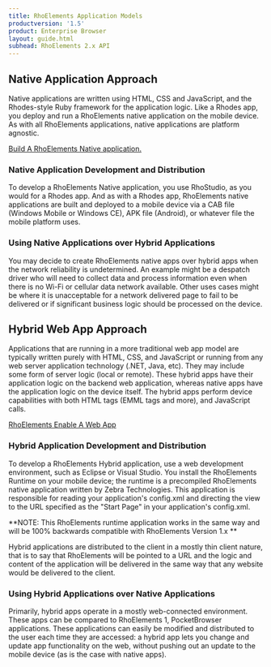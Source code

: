 ```yaml
---
title: RhoElements Application Models
productversion: '1.5'
product: Enterprise Browser
layout: guide.html
subhead: RhoElements 2.x API
---
```


<!-- PLACEHOLDER - Blurb and diagram explaining choices have for native and hybrid approached] -->

## Native Application Approach

Native applications are written using HTML, CSS and JavaScript, and the Rhodes-style Ruby framework for the application logic. Like a Rhodes app, you deploy and run a RhoElements native application on the mobile device. As with all RhoElements applications, native applications are platform agnostic.

[Build A RhoElements Native application.](rhoelements2-native)

### Native Application Development and Distribution

To develop a RhoElements Native application, you use RhoStudio, as you would for a Rhodes app. And as with a Rhodes app, RhoElements native applications are built and deployed to a mobile device via a CAB file (Windows Mobile or Windows CE), APK file (Android), or whatever file the mobile platform uses.

### Using Native Applications over Hybrid Applications

You may decide to create RhoElements native apps over hybrid apps when the network reliability is undetermined. An example might be a despatch driver who will need to collect data and process information even when there is no Wi-Fi or cellular data network available. Other uses cases might be where it is unacceptable for a network delivered page to fail to be delivered or if significant business logic should be processed on the device.

## Hybrid Web App Approach

Applications that are running in a more traditional web app model are typically written purely with HTML, CSS, and JavaScript or running from any web server application technology (.NET, Java, etc). They may include some form of server logic (local or remote). These hybrid apps have their application logic on the backend web application, whereas native apps have the application logic on the device itself. The hybrid apps perform device capabilities with both HTML tags (EMML tags and more), and JavaScript calls.

[RhoElements Enable A Web App](rhoelements2-webapps)

### Hybrid Application Development and Distribution

To develop a RhoElements Hybrid application, use a web development environment, such as Eclipse or Visual Studio. You install the RhoElements Runtime on your mobile device; the runtime is a precompiled RhoElements native application written by Zebra Technologies. This application is responsible for reading your application's config.xml and directing the view to the URL specified as the "Start Page" in your application's config.xml.

**NOTE: This RhoElements runtime application works in the same way and will be 100% backwards compatible with RhoElements Version 1.x **

Hybrid applications are distributed to the client in a mostly thin client nature, that is to say that RhoElements will be pointed to a URL and the logic and content of the application will be delivered in the same way that any website would be delivered to the client.

### Using Hybrid Applications over Native Applications

Primarily, hybrid apps operate in a mostly web-connected environment. These apps can be compared to RhoElements 1, PocketBrowser applications. These applications can easily be modified and distributed to the user each time they are accessed: a hybrid app lets you change and update app functionality on the web, without pushing out an update to the mobile device (as is the case with native apps). 




